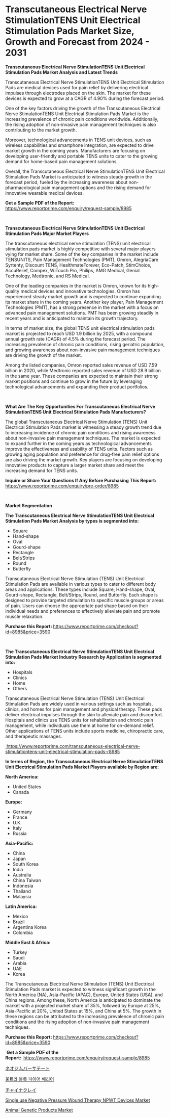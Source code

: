 <p><h1>Transcutaneous Electrical Nerve StimulationTENS Unit Electrical Stimulation Pads Market Size, Growth and Forecast from 2024 - 2031</h1></p><p><strong>Transcutaneous Electrical Nerve StimulationTENS Unit Electrical Stimulation Pads Market Analysis and Latest Trends</strong></p>
<p><p>Transcutaneous Electrical Nerve StimulationTENS Unit Electrical Stimulation Pads are medical devices used for pain relief by delivering electrical impulses through electrodes placed on the skin. The market for these devices is expected to grow at a CAGR of 4.90% during the forecast period. </p><p>One of the key factors driving the growth of the Transcutaneous Electrical Nerve StimulationTENS Unit Electrical Stimulation Pads Market is the increasing prevalence of chronic pain conditions worldwide. Additionally, the rising adoption of non-invasive pain management techniques is also contributing to the market growth. </p><p>Moreover, technological advancements in TENS unit devices, such as wireless capabilities and smartphone integration, are expected to drive market growth in the coming years. Manufacturers are focusing on developing user-friendly and portable TENS units to cater to the growing demand for home-based pain management solutions.</p><p>Overall, the Transcutaneous Electrical Nerve StimulationTENS Unit Electrical Stimulation Pads Market is anticipated to witness steady growth in the forecast period, fueled by the increasing awareness about non-pharmacological pain management options and the rising demand for innovative wearable medical devices.</p></p>
<p><strong>Get a Sample PDF of the Report:&nbsp;</strong> <a href="https://www.reportprime.com/enquiry/request-sample/8985">https://www.reportprime.com/enquiry/request-sample/8985</a></p>
<p>&nbsp;</p>
<p><strong>Transcutaneous Electrical Nerve StimulationTENS Unit Electrical Stimulation Pads Major Market Players</strong></p>
<p><p>The transcutaneous electrical nerve stimulation (TENS) unit electrical stimulation pads market is highly competitive with several major players vying for market share. Some of the key companies in the market include TENSUNITS, Pain Management Technologies (PMT), Omron, AlegriaCare Syrtenty, Discount TENS, HealthmateForever, Eco-Patch, StimChoice, AccuRelief, Compex, WiTouch Pro, Philips, AMG Medical, Genial Technology, Medtronic, and RS Medical.</p><p>One of the leading companies in the market is Omron, known for its high-quality medical devices and innovative technologies. Omron has experienced steady market growth and is expected to continue expanding its market share in the coming years. Another key player, Pain Management Technologies (PMT), has a strong presence in the market with a focus on advanced pain management solutions. PMT has been growing steadily in recent years and is anticipated to maintain its growth trajectory.</p><p>In terms of market size, the global TENS unit electrical stimulation pads market is projected to reach USD 1.9 billion by 2025, with a compound annual growth rate (CAGR) of 4.5% during the forecast period. The increasing prevalence of chronic pain conditions, rising geriatric population, and growing awareness about non-invasive pain management techniques are driving the growth of the market.</p><p>Among the listed companies, Omron reported sales revenue of USD 7.59 billion in 2020, while Medtronic reported sales revenue of USD 28.9 billion in the same year. These companies are expected to maintain their strong market positions and continue to grow in the future by leveraging technological advancements and expanding their product portfolios.</p></p>
<p>&nbsp;</p>
<p><strong>What Are The Key Opportunities For Transcutaneous Electrical Nerve StimulationTENS Unit Electrical Stimulation Pads Manufacturers?</strong></p>
<p><p>The global Transcutaneous Electrical Nerve Stimulation (TENS) Unit Electrical Stimulation Pads market is witnessing a steady growth trend due to increasing incidence of chronic pain conditions and rising awareness about non-invasive pain management techniques. The market is expected to expand further in the coming years as technological advancements improve the effectiveness and usability of TENS units. Factors such as growing aging population and preference for drug-free pain relief options are also driving the market growth. Key players are focusing on developing innovative products to capture a larger market share and meet the increasing demand for TENS units.</p></p>
<p><strong>Inquire or Share Your Questions If Any Before Purchasing This Report:</strong> <a href="https://www.reportprime.com/enquiry/pre-order/8985">https://www.reportprime.com/enquiry/pre-order/8985</a></p>
<p>&nbsp;</p>
<p><strong>Market Segmentation</strong></p>
<p><strong>The Transcutaneous Electrical Nerve StimulationTENS Unit Electrical Stimulation Pads Market Analysis by types is segmented into:</strong></p>
<p><ul><li>Square</li><li>Hand-shape</li><li>Oval</li><li>Gourd-shape</li><li>Rectangle</li><li>Belt/Strips</li><li>Round</li><li>Butterfly</li></ul></p>
<p><p>Transcutaneous Electrical Nerve Stimulation (TENS) Unit Electrical Stimulation Pads are available in various types to cater to different body areas and applications. These types include Square, Hand-shape, Oval, Gourd-shape, Rectangle, Belt/Strips, Round, and Butterfly. Each shape is designed to provide targeted stimulation to specific muscle groups or areas of pain. Users can choose the appropriate pad shape based on their individual needs and preferences to effectively alleviate pain and promote muscle relaxation.</p></p>
<p><strong>Purchase this Report:&nbsp;</strong><a href="https://www.reportprime.com/checkout?id=8985&price=3590">https://www.reportprime.com/checkout?id=8985&price=3590</a></p>
<p>&nbsp;</p>
<p><strong>The Transcutaneous Electrical Nerve StimulationTENS Unit Electrical Stimulation Pads Market Industry Research by Application is segmented into:</strong></p>
<p><ul><li>Hospitals</li><li>Clinics</li><li>Home</li><li>Others</li></ul></p>
<p><p>Transcutaneous Electrical Nerve Stimulation (TENS) Unit Electrical Stimulation Pads are widely used in various settings such as hospitals, clinics, and homes for pain management and physical therapy. These pads deliver electrical impulses through the skin to alleviate pain and discomfort. Hospitals and clinics use TENS units for rehabilitation and chronic pain management, while individuals use them at home for on-demand relief. Other applications of TENS units include sports medicine, chiropractic care, and therapeutic massages.</p></p>
<p><a href="https://www.reportprime.com/transcutaneous-electrical-nerve-stimulationtens-unit-electrical-stimulation-pads-r8985">&nbsp;https://www.reportprime.com/transcutaneous-electrical-nerve-stimulationtens-unit-electrical-stimulation-pads-r8985</a></p>
<p><strong>In terms of Region, the Transcutaneous Electrical Nerve StimulationTENS Unit Electrical Stimulation Pads Market Players available by Region are:</strong></p>
<p>
    <p> <strong> North America: </strong>
        <ul>
            <li>United States</li>
            <li>Canada</li>
        </ul>
        </p> 
    <p> <strong> Europe: </strong>
        <ul>
            <li>Germany</li>
            <li>France</li>
            <li>U.K.</li>
            <li>Italy</li>
            <li>Russia</li>
        </ul>
        </p> 
    <p> <strong> Asia-Pacific: </strong>
        <ul>
            <li>China</li>
            <li>Japan</li>
            <li>South Korea</li>
            <li>India</li>
            <li>Australia</li>
            <li>China Taiwan</li>
            <li>Indonesia</li>
            <li>Thailand</li>
            <li>Malaysia</li>
        </ul>
        </p> 
    <p> <strong> Latin America: </strong>
        <ul>
            <li>Mexico</li>
            <li>Brazil</li>
            <li>Argentina Korea</li>
            <li>Colombia</li>
        </ul>
        </p> 
    <p> <strong> Middle East & Africa: </strong>
        <ul>
            <li>Turkey</li>
            <li>Saudi</li>
            <li>Arabia</li>
            <li>UAE</li>
            <li>Korea</li>
        </ul>
    </p>
    </p>
<p><p>The Transcutaneous Electrical Nerve Stimulation (TENS) Unit Electrical Stimulation Pads market is expected to witness significant growth in the North America (NA), Asia-Pacific (APAC), Europe, United States (USA), and China regions. Among these, North America is anticipated to dominate the market with a projected market share of 35%, followed by Europe at 25%, Asia-Pacific at 20%, United States at 15%, and China at 5%. The growth in these regions can be attributed to the increasing prevalence of chronic pain conditions and the rising adoption of non-invasive pain management techniques.</p></p>
<p><strong>Purchase this Report: </strong><a href="https://www.reportprime.com/checkout?id=8985&price=3590">https://www.reportprime.com/checkout?id=8985&price=3590</a></p>
<p>&nbsp;<strong>Get a Sample PDF of the Report:&nbsp;&nbsp;</strong><a href="https://www.reportprime.com/enquiry/request-sample/8985">https://www.reportprime.com/enquiry/request-sample/8985</a></p>
<p><strong></strong></p>
<p><p><a href="https://github.com/hilmi-2a/Market-Research-Report-List-1/blob/main/472138923285.md">ネオジムバーサテート</a></p><p><a href="https://github.com/BrettWeberrt8767765/Market-Research-Report-List-1/blob/main/498987721210.md">울트라 블록 파이어 배리어</a></p><p><a href="https://github.com/jkjreqjscoxx7/Market-Research-Report-List-1/blob/main/776685923284.md">チャイナクレイ</a></p><p><a href="https://github.com/jerrycopelandthomaswsqd8q/Market-Research-Report-List-2/blob/main/single-use-negative-pressure-wound-therapy-npwt-devices-market.md">Single use Negative Pressure Wound Therapy NPWT Devices Market</a></p><p><a href="https://issuu.com/reportprime-2/docs/animal-genetic-products-market-size-2030.pptx">Animal Genetic Products Market</a></p></p>